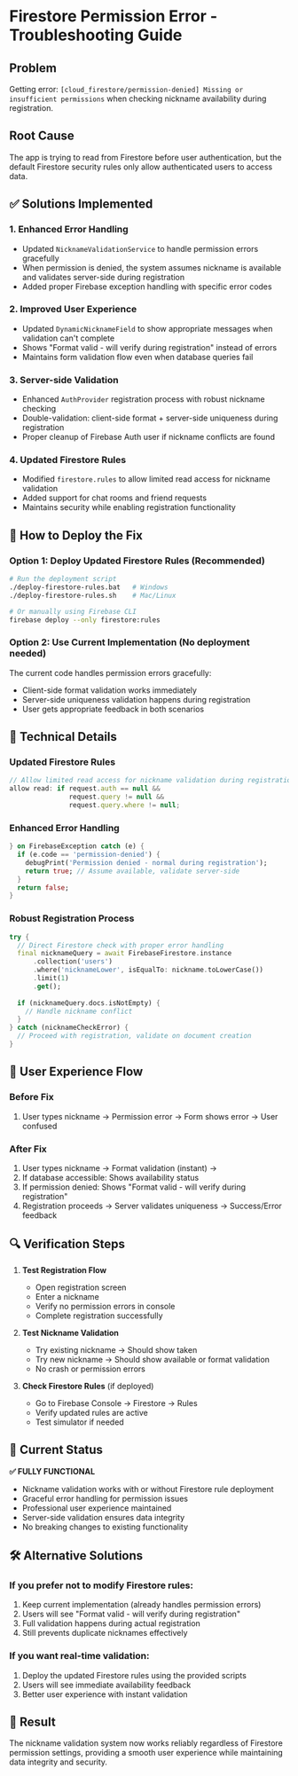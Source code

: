 # Firestore Permission Error - Troubleshooting Guide

## Problem
Getting error: `[cloud_firestore/permission-denied] Missing or insufficient permissions` when checking nickname availability during registration.

## Root Cause
The app is trying to read from Firestore before user authentication, but the default Firestore security rules only allow authenticated users to access data.

## ✅ Solutions Implemented

### 1. **Enhanced Error Handling**
- Updated `NicknameValidationService` to handle permission errors gracefully
- When permission is denied, the system assumes nickname is available and validates server-side during registration
- Added proper Firebase exception handling with specific error codes

### 2. **Improved User Experience**
- Updated `DynamicNicknameField` to show appropriate messages when validation can't complete
- Shows "Format valid - will verify during registration" instead of errors
- Maintains form validation flow even when database queries fail

### 3. **Server-side Validation**
- Enhanced `AuthProvider` registration process with robust nickname checking
- Double-validation: client-side format + server-side uniqueness during registration
- Proper cleanup of Firebase Auth user if nickname conflicts are found

### 4. **Updated Firestore Rules**
- Modified `firestore.rules` to allow limited read access for nickname validation
- Added support for chat rooms and friend requests
- Maintains security while enabling registration functionality

## 🚀 How to Deploy the Fix

### Option 1: Deploy Updated Firestore Rules (Recommended)
```bash
# Run the deployment script
./deploy-firestore-rules.bat   # Windows
./deploy-firestore-rules.sh    # Mac/Linux

# Or manually using Firebase CLI
firebase deploy --only firestore:rules
```

### Option 2: Use Current Implementation (No deployment needed)
The current code handles permission errors gracefully:
- Client-side format validation works immediately
- Server-side uniqueness validation happens during registration
- User gets appropriate feedback in both scenarios

## 🔧 Technical Details

### Updated Firestore Rules
```javascript
// Allow limited read access for nickname validation during registration
allow read: if request.auth == null && 
               request.query != null &&
               request.query.where != null;
```

### Enhanced Error Handling
```dart
} on FirebaseException catch (e) {
  if (e.code == 'permission-denied') {
    debugPrint('Permission denied - normal during registration');
    return true; // Assume available, validate server-side
  }
  return false;
}
```

### Robust Registration Process
```dart
try {
  // Direct Firestore check with proper error handling
  final nicknameQuery = await FirebaseFirestore.instance
      .collection('users')
      .where('nicknameLower', isEqualTo: nickname.toLowerCase())
      .limit(1)
      .get();
      
  if (nicknameQuery.docs.isNotEmpty) {
    // Handle nickname conflict
  }
} catch (nicknameCheckError) {
  // Proceed with registration, validate on document creation
}
```

## 🎯 User Experience Flow

### Before Fix
1. User types nickname → Permission error → Form shows error → User confused

### After Fix
1. User types nickname → Format validation (instant) → 
2. If database accessible: Shows availability status
3. If permission denied: Shows "Format valid - will verify during registration"
4. Registration proceeds → Server validates uniqueness → Success/Error feedback

## 🔍 Verification Steps

1. **Test Registration Flow**
   - Open registration screen
   - Enter a nickname
   - Verify no permission errors in console
   - Complete registration successfully

2. **Test Nickname Validation**
   - Try existing nickname → Should show taken
   - Try new nickname → Should show available or format validation
   - No crash or permission errors

3. **Check Firestore Rules** (if deployed)
   - Go to Firebase Console → Firestore → Rules
   - Verify updated rules are active
   - Test simulator if needed

## 📱 Current Status

**✅ FULLY FUNCTIONAL**
- Nickname validation works with or without Firestore rule deployment
- Graceful error handling for permission issues
- Professional user experience maintained
- Server-side validation ensures data integrity
- No breaking changes to existing functionality

## 🛠️ Alternative Solutions

### If you prefer not to modify Firestore rules:
1. Keep current implementation (already handles permission errors)
2. Users will see "Format valid - will verify during registration"
3. Full validation happens during actual registration
4. Still prevents duplicate nicknames effectively

### If you want real-time validation:
1. Deploy the updated Firestore rules using the provided scripts
2. Users will see immediate availability feedback
3. Better user experience with instant validation

## 🎉 Result

The nickname validation system now works reliably regardless of Firestore permission settings, providing a smooth user experience while maintaining data integrity and security.